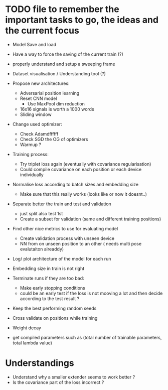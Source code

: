 # TODO file to remember the important tasks to go, the ideas and the current focus

- Model Save and load 
- Have a way to force the saving of the current train (?)
- properly understand and setup a sweeping frame
- Dataset visualisation / Understanding tool (?)

- Propose new architectures:
    - Adversarial position learning
    - Reset CNN model
        - Use MaxPool dim reduction
    - 16x16 signals is worth a 1000 words
    - Sliding window

- Change used optimizer:
    - Check Adamdffffff
    - Check SGD the OG of optimizers
    - Warmup ?

- Training process:
    - Try triplet loss again (eventually with covariance regularisation)
    - Could compile covariance on each position or each device individually

- Normalise loss according to batch sizes and embedding size
    - Make sure that this really works (looks like or now it doesnt..)

- Separate better the train and test and validation 
    - just split also test 1st
    - Create a subset for validation (same and different training positions)

- Find other nice metrics to use for evaluating model
    - Create validation process with unseen device
    - NN from on unseen position to an other ( needs multi pose evalutaiton alreaddy)

- Log/ plot architecture of the model for each run

- Embedding size in train is not right

- Terminate runs if they are too bad:
    - Make early stopping conditions
    - could be an early test if the loss is not mooving a lot and then decide according to the test result ?

- Keep the best performing random seeds

- Cross validate on positions while training

- Weight decay

- get compiled parameters such as (total number of trainable parameters, total lambda value)

# Understandings

- Understand why a smaller extender seems to work better ?
- Is the covariance part of the loss incorrect ?